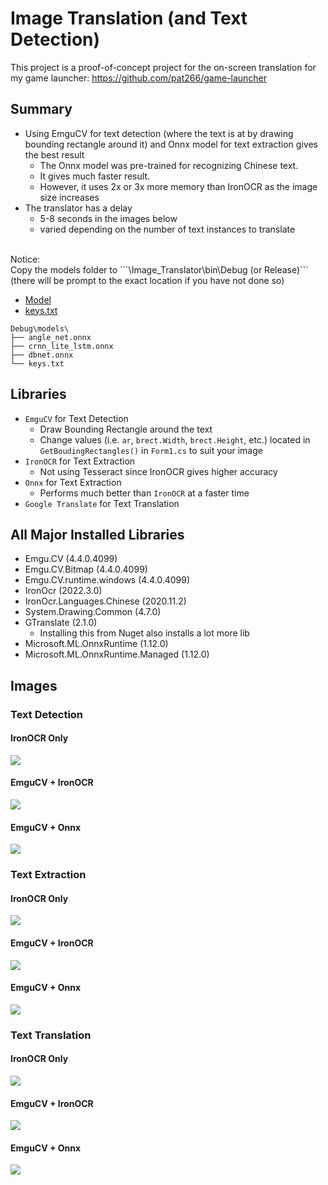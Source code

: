 # Image Translation (and Text Detection)

This project is a proof-of-concept project for the on-screen translation for my game launcher: https://github.com/pat266/game-launcher

## Summary
* Using EmguCV for text detection (where the text is at by drawing bounding rectangle around it) and Onnx model for text extraction gives the best result
    * The Onnx model was pre-trained for recognizing Chinese text.
    * It gives much faster result.
    * However, it uses 2x or 3x more memory than IronOCR as the image size increases
* The translator has a delay
    * 5-8 seconds in the images below
    * varied depending on the number of text instances to translate


<br>
Notice:<br>
Copy the models folder to ```\Image_Translator\bin\Debug (or Release)``` (there will be prompt to the exact location if you have not done so)<br>

* [Model](https://github.com/ouyanghuiyu/chineseocr_lite/tree/onnx/models)
* [keys.txt](https://github.com/ouyanghuiyu/chineseocr_lite/tree/onnx/cpp_projects/OcrLiteOnnx/models)
````
Debug\models\
├── angle_net.onnx
├── crnn_lite_lstm.onnx
├── dbnet.onnx
└── keys.txt
````

## Libraries
* `EmguCV` for Text Detection
    * Draw Bounding Rectangle around the text
    * Change values (i.e. `ar`, `brect.Width`, `brect.Height`, etc.) located in `GetBoudingRectangles()` in `Form1.cs` to suit your image
* `IronOCR` for Text Extraction
    * Not using Tesseract since IronOCR gives higher accuracy
* `Onnx` for Text Extraction
    * Performs much better than `IronOCR` at a faster time
* `Google Translate` for Text Translation

## All Major Installed Libraries
* Emgu.CV (4.4.0.4099)
* Emgu.CV.Bitmap (4.4.0.4099)
* Emgu.CV.runtime.windows (4.4.0.4099)
* IronOcr (2022.3.0)
* IronOcr.Languages.Chinese (2020.11.2)
* System.Drawing.Common (4.7.0)
* GTranslate (2.1.0)
    * Installing this from Nuget also installs a lot more lib
* Microsoft.ML.OnnxRuntime (1.12.0)
* Microsoft.ML.OnnxRuntime.Managed (1.12.0)

## Images

### Text Detection
#### IronOCR Only
![](./testImg/result/IronOCR/TextDetection.png)

#### EmguCV + IronOCR
![](./testImg/result/EmguCV_IronOCR/TextDetection.png)

#### EmguCV + Onnx
![](./testImg/result/EmguCV_Onnx/TextDetection.png)


### Text Extraction
#### IronOCR Only
![](./testImg/result/IronOCR/TextExtraction.png)

#### EmguCV + IronOCR
![](./testImg/result/EmguCV_IronOCR/TextExtraction.png)

#### EmguCV + Onnx
![](./testImg/result/EmguCV_Onnx/TextExtraction.png)


### Text Translation
#### IronOCR Only
![](./testImg/result/IronOCR/TextTranslation.png)

#### EmguCV + IronOCR
![](./testImg/result/EmguCV_IronOCR/TextTranslation.png)

#### EmguCV + Onnx
![](./testImg/result/EmguCV_Onnx/TextTranslation.png)
